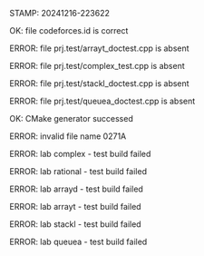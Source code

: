 STAMP: 20241216-223622
OK: file codeforces.id is correct
ERROR: file prj.test/arrayt_doctest.cpp is absent
ERROR: file prj.test/complex_test.cpp is absent
ERROR: file prj.test/stackl_doctest.cpp is absent
ERROR: file prj.test/queuea_doctest.cpp is absent
OK: CMake generator successed
ERROR: invalid file name 0271A
ERROR: lab complex - test build failed
ERROR: lab rational - test build failed
ERROR: lab arrayd - test build failed
ERROR: lab arrayt - test build failed
ERROR: lab stackl - test build failed
ERROR: lab queuea - test build failed
